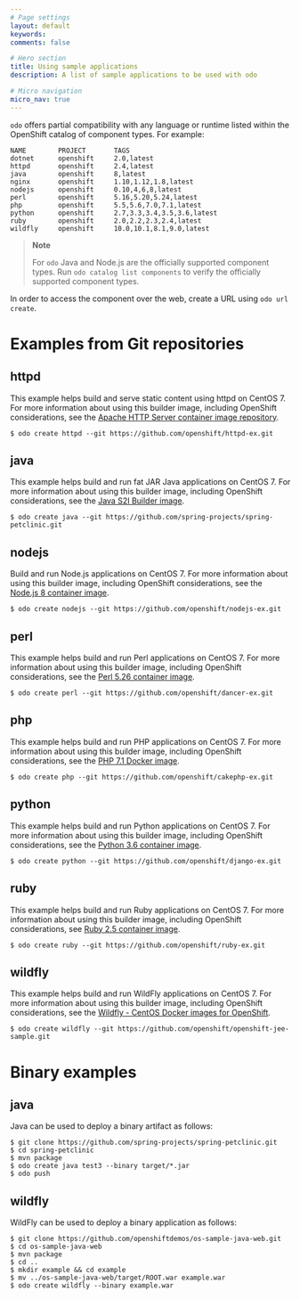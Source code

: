 ```yaml
---
# Page settings
layout: default
keywords:
comments: false

# Hero section
title: Using sample applications
description: A list of sample applications to be used with odo

# Micro navigation
micro_nav: true
---
```

`odo` offers partial compatibility with any language or runtime listed
within the OpenShift catalog of component types. For example:

    NAME        PROJECT       TAGS
    dotnet      openshift     2.0,latest
    httpd       openshift     2.4,latest
    java        openshift     8,latest
    nginx       openshift     1.10,1.12,1.8,latest
    nodejs      openshift     0.10,4,6,8,latest
    perl        openshift     5.16,5.20,5.24,latest
    php         openshift     5.5,5.6,7.0,7.1,latest
    python      openshift     2.7,3.3,3.4,3.5,3.6,latest
    ruby        openshift     2.0,2.2,2.3,2.4,latest
    wildfly     openshift     10.0,10.1,8.1,9.0,latest

> **Note**
> 
> For `odo` Java and Node.js are the officially supported component
> types. Run `odo catalog list components` to verify the officially
> supported component types.

In order to access the component over the web, create a URL using `odo
url create`.

# Examples from Git repositories

## httpd

This example helps build and serve static content using httpd on CentOS
7. For more information about using this builder image, including
OpenShift considerations, see the [Apache HTTP Server container image
repository](https://github.com/sclorg/httpd-container/blob/master/2.4/root/usr/share/container-scripts/httpd/README.md).

    $ odo create httpd --git https://github.com/openshift/httpd-ex.git

## java

This example helps build and run fat JAR Java applications on CentOS 7.
For more information about using this builder image, including OpenShift
considerations, see the [Java S2I Builder
image](https://github.com/fabric8io-images/s2i/blob/master/README.md).

    $ odo create java --git https://github.com/spring-projects/spring-petclinic.git

## nodejs

Build and run Node.js applications on CentOS 7. For more information
about using this builder image, including OpenShift considerations, see
the [Node.js 8 container
image](https://github.com/sclorg/s2i-nodejs-container/blob/master/8/README.md).

    $ odo create nodejs --git https://github.com/openshift/nodejs-ex.git

## perl

This example helps build and run Perl applications on CentOS 7. For more
information about using this builder image, including OpenShift
considerations, see the [Perl 5.26 container
image](https://github.com/sclorg/s2i-perl-container/blob/master/5.26/README.md).

    $ odo create perl --git https://github.com/openshift/dancer-ex.git

## php

This example helps build and run PHP applications on CentOS 7. For more
information about using this builder image, including OpenShift
considerations, see the [PHP 7.1 Docker
image](https://github.com/sclorg/s2i-php-container/blob/master/7.1/README.md).

    $ odo create php --git https://github.com/openshift/cakephp-ex.git

## python

This example helps build and run Python applications on CentOS 7. For
more information about using this builder image, including OpenShift
considerations, see the [Python 3.6 container
image](https://github.com/sclorg/s2i-python-container/blob/master/3.6/README.md).

    $ odo create python --git https://github.com/openshift/django-ex.git

## ruby

This example helps build and run Ruby applications on CentOS 7. For more
information about using this builder image, including OpenShift
considerations, see [Ruby 2.5 container
image](https://github.com/sclorg/s2i-ruby-container/blob/master/2.5/README.md).

    $ odo create ruby --git https://github.com/openshift/ruby-ex.git

## wildfly

This example helps build and run WildFly applications on CentOS 7. For
more information about using this builder image, including OpenShift
considerations, see the [Wildfly - CentOS Docker images for
OpenShift](https://github.com/wildfly/wildfly-s2i/blob/master/README.md).

    $ odo create wildfly --git https://github.com/openshift/openshift-jee-sample.git

# Binary examples

## java

Java can be used to deploy a binary artifact as follows:

    $ git clone https://github.com/spring-projects/spring-petclinic.git
    $ cd spring-petclinic
    $ mvn package
    $ odo create java test3 --binary target/*.jar
    $ odo push

## wildfly

WildFly can be used to deploy a binary application as follows:

    $ git clone https://github.com/openshiftdemos/os-sample-java-web.git
    $ cd os-sample-java-web
    $ mvn package
    $ cd ..
    $ mkdir example && cd example
    $ mv ../os-sample-java-web/target/ROOT.war example.war
    $ odo create wildfly --binary example.war
